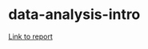 # data-analysis-intro

[Link to report](https://kubehe.github.io/data-analysis-intro/ "Report")




[rawHistogramMatrix]: output/histMat.png "Macierz histogramów"
